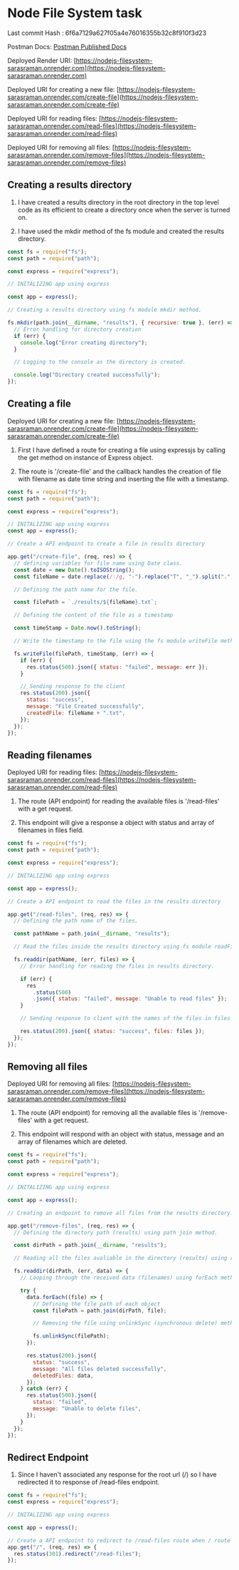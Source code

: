 # Node File System task

Last commit Hash : 6f6a7129a627f05a4e76016355b32c8f910f3d23

Postman Docs:
[Postman Published Docs](https://documenter.getpostman.com/view/16657839/2sAXjM4rZT#7c58913d-e465-4cde-b147-9cea6861a51d)

Deployed Render URI:
[https://nodejs-filesystem-sarasraman.onrender.com](https://nodejs-filesystem-sarasraman.onrender.com)

Deployed URI for creating a new file:
[https://nodejs-filesystem-sarasraman.onrender.com/create-file](https://nodejs-filesystem-sarasraman.onrender.com/create-file)

Deployed URI for reading files:
[https://nodejs-filesystem-sarasraman.onrender.com/read-files](https://nodejs-filesystem-sarasraman.onrender.com/read-files)

Deployed URI for removing all files:
[https://nodejs-filesystem-sarasraman.onrender.com/remove-files](https://nodejs-filesystem-sarasraman.onrender.com/remove-files)

## Creating a results directory

1. I have created a results directory in the root directory in the top level
   code as its efficient to create a directory once when the server is turned
   on.

2. I have used the mkdir method of the fs module and created the results
   directory.

```js
const fs = require("fs");
const path = require("path");

const express = require("express");

// INITALIZING app using express

const app = express();

// Creating a results directory using fs module mkdir method.

fs.mkdir(path.join(__dirname, "results"), { recursive: true }, (err) => {
  // Error handling for directory creation
  if (err) {
    console.log("Error creating directory");
  }

  // Logging to the console as the directory is created.

  console.log("Directory created successfully");
});
```

## Creating a file

Deployed URI for creating a new file:
[https://nodejs-filesystem-sarasraman.onrender.com/create-file](https://nodejs-filesystem-sarasraman.onrender.com/create-file)

1. First I have defined a route for creating a file using expressjs by calling
   the get method on instance of Express object.

2. The route is '/create-file' and the callback handles the creation of file
   with filename as date time string and inserting the file with a timestamp.

```js
const fs = require("fs");
const path = require("path");

const express = require("express");

// INITALIZING app using express
const app = express();

// Create a API endpoint to create a file in results directory

app.get("/create-file", (req, res) => {
  // defining variables for file name using Date class.
  const date = new Date().toISOString();
  const fileName = date.replace(/:/g, "-").replace("T", "_").split(".")[0];

  // Defining the path name for the file.

  const filePath = `./results/${fileName}.txt`;

  // Defining the content of the file as a timestamp

  const timeStamp = Date.now().toString();

  // Write the timestamp to the file using the fs module writeFile method.

  fs.writeFile(filePath, timeStamp, (err) => {
    if (err) {
      res.status(500).json({ status: "failed", message: err });
    }

    // Sending response to the client
    res.status(200).json({
      status: "success",
      message: "File Created successfully",
      createdFile: fileName + ".txt",
    });
  });
});
```

## Reading filenames

Deployed URI for reading files:
[https://nodejs-filesystem-sarasraman.onrender.com/read-files](https://nodejs-filesystem-sarasraman.onrender.com/read-files)

1. The route (API endpoint) for reading the available files is '/read-files'
   with a get request.

2. This endpoint will give a response a object with status and array of
   filenames in files field.

```js
const fs = require("fs");
const path = require("path");

const express = require("express");

// INITALIZING app using express

const app = express();

// Create a API endpoint to read the files in the results directory

app.get("/read-files", (req, res) => {
  // Defining the path name of the files.

  const pathName = path.join(__dirname, "results");

  // Read the files inside the results directory using fs module readFile.

  fs.readdir(pathName, (err, files) => {
    // Error handling for reading the files in results directory.

    if (err) {
      res
        .status(500)
        .json({ status: "failed", message: "Unable to read files" });
    }

    // Sending response to client with the names of the files in files directory as an array.

    res.status(200).json({ status: "success", files: files });
  });
});
```

## Removing all files

Deployed URI for removing all files:
[https://nodejs-filesystem-sarasraman.onrender.com/remove-files](https://nodejs-filesystem-sarasraman.onrender.com/remove-files)

1. The route (API endpoint) for removing all the available files is
   '/remove-files' with a get request.

2. This endpoint will respond with an object with status, message and an array
   of filenames which are deleted.

```js
const fs = require("fs");
const path = require("path");

const express = require("express");

// INITALIZING app using express

const app = express();

// Creating an endpoint to remove all files from the results directory.

app.get("/remove-files", (req, res) => {
  // Defining the directory path (results) using path join method.

  const dirPath = path.join(__dirname, "results");

  // Reading all the files avaliable in the directory (results) using readdir method of fs module.

  fs.readdir(dirPath, (err, data) => {
    // Looping through the received data (filenames) using forEach method.

    try {
      data.forEach((file) => {
        // Defining the file path of each object
        const filePath = path.join(dirPath, file);

        // Removing the file using unlinkSync (synchronous delete) method of the fs module.

        fs.unlinkSync(filePath);
      });

      res.status(200).json({
        status: "success",
        message: "All files deleted successfully",
        deletedFiles: data,
      });
    } catch (err) {
      res.status(500).json({
        status: "failed",
        message: "Unable to delete files",
      });
    }
  });
});
```

## Redirect Endpoint

1. Since I haven't associated any response for the root url (/) so I have
   redirected it to response of /read-files endpoint.

```js
const fs = require("fs");
const express = require("express");

// INITALIZING app using express

const app = express();

// Create a API endpoint to redirect to /read-files route when / route is requested.
app.get("/", (req, res) => {
  res.status(301).redirect("/read-files");
});
```
